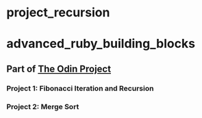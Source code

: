 # project_recursion

# advanced_ruby_building_blocks
## Part of [The Odin Project](https://github.com/at0micr3d/project_recursion)

### Project 1: Fibonacci Iteration and Recursion
### Project 2: Merge Sort
